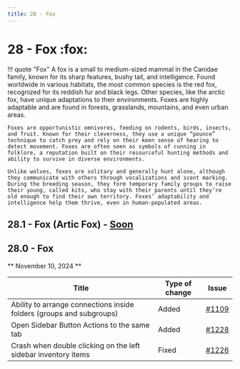 ```yaml
---
title: 28 - Fox
---
```

# 28 - Fox :fox:
!!! quote "Fox"
    A fox is a small to medium-sized mammal in the Canidae family, known for its sharp features, bushy tail, and intelligence. Found worldwide in various habitats, the most common species is the red fox, recognized for its reddish fur and black legs. Other species, like the arctic fox, have unique adaptations to their environments. Foxes are highly adaptable and are found in forests, grasslands, mountains, and even urban areas.

    Foxes are opportunistic omnivores, feeding on rodents, birds, insects, and fruit. Known for their cleverness, they use a unique “pounce” technique to catch prey and rely on their keen sense of hearing to detect movement. Foxes are often seen as symbols of cunning in folklore, a reputation built on their resourceful hunting methods and ability to survive in diverse environments.

    Unlike wolves, foxes are solitary and generally hunt alone, although they communicate with others through vocalizations and scent marking. During the breeding season, they form temporary family groups to raise their young, called kits, who stay with their parents until they’re old enough to find their own territory. Foxes’ adaptability and intelligence help them thrive, even in human-populated areas.

## 28.1 - Fox (Artic Fox) - [Soon](https://webssh.net/documentation/becoming-external-tester/)

## 28.0 - Fox
** November 10, 2024 **

| Title | Type of change | Issue |
| --- | --- | --- |
| Ability to arrange connections inside folders (groups and subgroups) | Added | [#1109](https://github.com/isontheline/pro.webssh.net/issues/1109) |
| Open Sidebar Button Actions to the same tab | Added | [#1228](https://github.com/isontheline/pro.webssh.net/issues/1228) |
| Crash when double clicking on the left sidebar inventory items | Fixed | [#1226](https://github.com/isontheline/pro.webssh.net/issues/1226) |